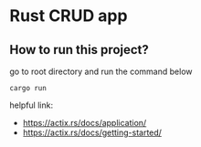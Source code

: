 # Rust CRUD app
## How to run this project? 
go to root directory and run the command below
```
cargo run
```
helpful link: 
* https://actix.rs/docs/application/
* https://actix.rs/docs/getting-started/

